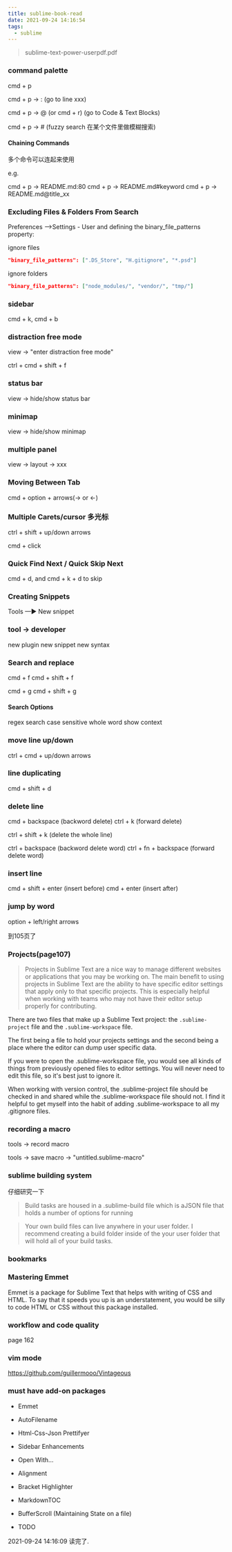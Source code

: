 ```yaml
---
title: sublime-book-read
date: 2021-09-24 14:16:54
tags:
  - sublime
---
```


> sublime-text-power-userpdf.pdf

### command palette

cmd + p

cmd + p -> : (go to line xxx)

cmd + p -> @ (or cmd + r) (go to Code & Text Blocks)

cmd + p -> # (fuzzy search 在某个文件里做模糊搜索)

#### Chaining Commands

多个命令可以连起来使用

e.g.

cmd + p -> README.md:80
cmd + p -> README.md#keyword
cmd + p -> README.md@title_xx

### Excluding Files & Folders From Search

Preferences —>Settings - User and defining the binary_file_patterns property:


ignore files
```json
"binary_file_patterns": [".DS_Store", "H.gitignore", "*.psd"]
```

ignore folders

```json
"binary_file_patterns": ["node_modules/", "vendor/", "tmp/"]
```

### sidebar

cmd + k, cmd + b

### distraction free mode

view -> "enter distraction free mode"

ctrl + cmd + shift + f

### status bar

view -> hide/show status bar

### minimap

view -> hide/show minimap

### multiple panel

view -> layout -> xxx


### Moving Between Tab

cmd + option + arrows(-> or <-)


### Multiple Carets/cursor 多光标

ctrl + shift + up/down arrows

cmd + click

### Quick Find Next / Quick Skip Next

cmd + d, and cmd + k + d to skip


### Creating Snippets

Tools —► New snippet

### tool -> developer

new plugin
new snippet
new syntax

### Search and replace

cmd + f
cmd + shift + f

cmd + g
cmd + shift + g

#### Search Options

regex search
case sensitive
whole word
show context

### move line up/down

ctrl + cmd + up/down arrows

### line duplicating

cmd + shift + d

### delete line

cmd + backspace (backword delete)
ctrl + k (forward delete)

ctrl + shift + k (delete the whole line)

ctrl + backspace (backword delete word)
ctrl + fn + backspace (forward delete word)


### insert line

cmd + shift + enter (insert before)
cmd + enter (insert after)


### jump by word

option + left/right arrows


到105页了

### Projects(page107)

> Projects in Sublime Text are a nice way to manage different websites or applications that you may be working on. The main benefit to using projects in Sublime Text are the ability to have specific editor settings that apply only to that specific projects. This is especially helpful when working with teams who may not have their editor setup properly for contributing.

There are two files that make up a Sublime Text project: the `.sublime-project` file and the `.sublime-workspace` file.

The first being a file to hold your projects settings and the second being a place where the editor can dump user specific data.

If you were to open the .sublime-workspace file, you would see all kinds of things from previously opened files to editor settings. You will never need to edit this file, so it's best just to ignore it.

When working with version control, the .sublime-project file should be checked in and shared while the .sublime-workspace file should not. I find it helpful to get myself into the habit of adding .sublime-workspace to all my .gitignore files.


### recording a macro

tools -> record macro

tools -> save macro -> "untitled.sublime-macro"

### **sublime building system**

仔细研究一下

> Build tasks are housed in a .sublime-build file which is aJSON file that holds a number of options for running

> Your own build files can live anywhere in your user folder. I recommend creating a build folder inside of the your user folder that will hold all of your build tasks.

### bookmarks

### Mastering Emmet

Emmet is a package for Sublime Text that helps with writing of CSS and HTML. To say that it speeds you up is an understatement, you would be silly to code HTML or CSS without this package installed.


### workflow and code quality

page 162


### vim mode

https://github.com/guillermooo/Vintageous


### must have add-on packages

+ Emmet

+ AutoFilename

+ Html-Css-Json Prettifyer

+ Sidebar Enhancements

+ Open With...

+ Alignment

+ Bracket Highlighter

+ MarkdownTOC

+ BufferScroll (Maintaining State on a file)

+ TODO

2021-09-24 14:16:09 读完了.
